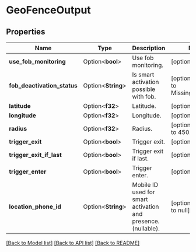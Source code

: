 # GeoFenceOutput

## Properties

Name | Type | Description | Notes
------------ | ------------- | ------------- | -------------
**use_fob_monitoring** | Option<**bool**> | Use fob monitoring. | [optional]
**fob_deactivation_status** | Option<**String**> | Is smart activation possible with fob. | [optional][default to MissingPeriodFob]
**latitude** | Option<**f32**> | Latitude. | [optional]
**longitude** | Option<**f32**> | Longitude. | [optional]
**radius** | Option<**f32**> | Radius. | [optional][default to 450.0]
**trigger_exit** | Option<**bool**> | Trigger exit. | [optional]
**trigger_exit_if_last** | Option<**bool**> | Trigger exit if last. | [optional]
**trigger_enter** | Option<**bool**> | Trigger enter. | [optional]
**location_phone_id** | Option<**String**> | Mobile ID used for smart activation and presence. (nullable). | [optional][default to null]

[[Back to Model list]](../README.md#documentation-for-models) [[Back to API list]](../README.md#documentation-for-api-endpoints) [[Back to README]](../README.md)


